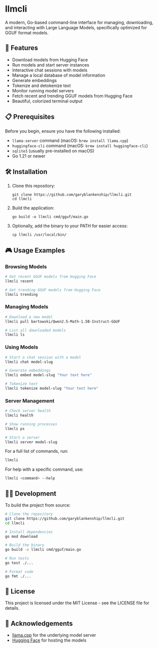 # llmcli

A modern, Go-based command-line interface for managing, downloading, and interacting with Large Language Models, specifically optimized for GGUF format models.

## 🚀 Features

- Download models from Hugging Face
- Run models and start server instances
- Interactive chat sessions with models
- Manage a local database of model information
- Generate embeddings
- Tokenize and detokenize text
- Monitor running model servers
- Fetch recent and trending GGUF models from Hugging Face
- Beautiful, colorized terminal output

## 📋 Prerequisites

Before you begin, ensure you have the following installed:

- `llama-server` command (macOS: `brew install llama.cpp`)
- `huggingface-cli` command (macOS: `brew install huggingface-cli`)
- `sqlite3` (usually pre-installed on macOS)
- Go 1.21 or newer

## 🛠 Installation

1. Clone this repository:
   ```
   git clone https://github.com/garyblankenship/llmcli.git
   cd llmcli
   ```

2. Build the application:
   ```
   go build -o llmcli cmd/gguf/main.go
   ```

3. Optionally, add the binary to your PATH for easier access:
   ```
   cp llmcli /usr/local/bin/
   ```

## 🎮 Usage Examples

### Browsing Models

```bash
# Get recent GGUF models from Hugging Face
llmcli recent

# Get trending GGUF models from Hugging Face
llmcli trending
```

### Managing Models

```bash
# Download a new model
llmcli pull bartowski/Qwen2.5-Math-1.5B-Instruct-GGUF

# List all downloaded models
llmcli ls
```

### Using Models

```bash
# Start a chat session with a model
llmcli chat model-slug

# Generate embeddings
llmcli embed model-slug "Your text here"

# Tokenize text
llmcli tokenize model-slug "Your text here"
```

### Server Management

```bash
# Check server health
llmcli health

# Show running processes
llmcli ps

# Start a server
llmcli server model-slug
```

For a full list of commands, run:

```bash
llmcli
```

For help with a specific command, use:

```bash
llmcli <command> --help
```

## 🧑‍💻 Development

To build the project from source:

```bash
# Clone the repository
git clone https://github.com/garyblankenship/llmcli.git
cd llmcli

# Install dependencies
go mod download

# Build the binary
go build -o llmcli cmd/gguf/main.go

# Run tests
go test ./...

# Format code
go fmt ./...
```

## 📜 License

This project is licensed under the MIT License - see the LICENSE file for details.

## 🙏 Acknowledgements

- [llama.cpp](https://github.com/ggerganov/llama.cpp) for the underlying model server
- [Hugging Face](https://huggingface.co/) for hosting the models